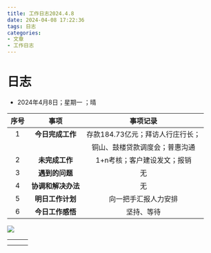 ```yaml
---
title: 工作日志2024.4.8
date: 2024-04-08 17:22:36
tags: 日志
categories: 
- 文章
- 工作日志
---
```


# 日志



- 2024年4月8日；星期一 ；晴

| 序号 |        事项        |             事项记录             |
| :--: | :----------------: | :------------------------------: |
|  1   |  **今日完成工作**  | 存款184.73亿元；拜访人行庄行长； |
|      |                    |  铜山、鼓楼贷款调度会；普惠沟通  |
|  2   |   **未完成工作**   |   1+n考核；客户建设发文；报销    |
|  3   |   **遇到的问题**   |                无                |
|  4   | **协调和解决办法** |                无                |
|  5   |  **明日工作计划**  |       向一把手汇报人力安排       |
|  6   |  **今日工作感悟**  |            坚持、等待            |

 ![](../pic/5.png)

|      |      |      |
| ---- | ---- | ---- |
|      |      |      |
|      |      |      |

